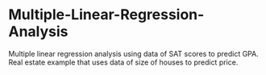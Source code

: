 # Multiple-Linear-Regression-Analysis
Multiple linear regression analysis using data of SAT scores to predict GPA. Real estate example that uses data of size of houses to predict price. 
